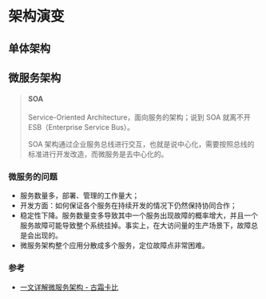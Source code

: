 # 架构演变


## 单体架构


## 微服务架构


> #### SOA
>
> Service-Oriented Architecture，面向服务的架构；说到 SOA 就离不开 ESB（Enterprise Service Bus）。
> 
> SOA 架构通过企业服务总线进行交互，也就是说中心化，需要按照总线的标准进行开发改造，而微服务是去中心化的。


### 微服务的问题
- 服务数量多，部署、管理的工作量大；
- 开发方面：如何保证各个服务在持续开发的情况下仍然保持协同合作；
- 稳定性下降。服务数量变多导致其中一个服务出现故障的概率增大，并且一个服务故障可能导致整个系统挂掉。事实上，在大访问量的生产场景下，故障总是会出现的。
- 微服务架构整个应用分散成多个服务，定位故障点非常困难。





### 参考
- [一文详解微服务架构 - 古霜卡比](https://www.cnblogs.com/skabyy/p/11396571.html)